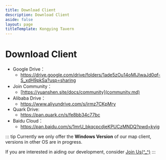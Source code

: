 ```yaml
---
title: Download Client
description: Download Client
aside: false
layout: page
titleTemplate: Kongying Tavern
---
```


# Download Client

- Google Drive：
  - <https://drive.google.com/drive/folders/1ade5zOu14oMIJlwaJd0qf-S_xdH9pkSa?usp=sharing>
- Join Community：
  - [https://yuanshen.site/docs/community](community.md)
- Alibaba Drive：
  - <https://www.aliyundrive.com/s/irmz7CKpMry>
- Quark Drive:
  - <https://pan.quark.cn/s/fe8bb34c77bc>
- Baidu Cloud：
  - <https://pan.baidu.com/s/1mrU_bkqcpcdjeKPUCzMNDQ?pwd=kyjg>

::: tip
Currently we only offer the **Windows Version** of our map client, versions in other OS are in progress.

If you are interested in aiding our development, consider [Join Us(^\_^)](./join)
:::
